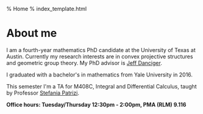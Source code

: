 % Home
% index_template.html

About me
===========

I am a fourth-year mathematics PhD candidate at the University of Texas at Austin. Currently my research interests are in convex projective structures and geometric group theory. My PhD advisor is [Jeff Danciger](https://web.ma.utexas.edu/users/jdanciger/index.html).

I graduated with a bachelor's in mathematics from Yale University in 2016.

This semester I'm a TA for M408C, Integral and Differential Calculus, taught by Professor [Stefania Patrizi](http://stepatrizi.altervista.org/).

**Office hours: Tuesday/Thursday 12:30pm - 2:00pm, PMA (RLM) 9.116**
